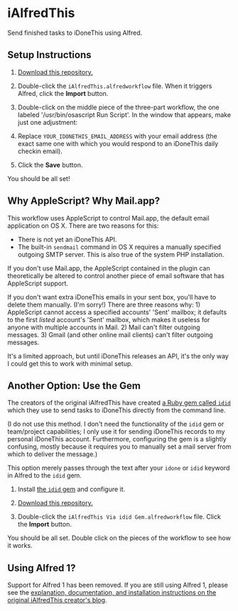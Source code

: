 # iAlfredThis

Send finished tasks to iDoneThis using Alfred.


## Setup Instructions

1. [Download this repository.](https://github.com/matthewmcvickar/iAlfredThis/archive/master.zip)

1. Double-click the `iAlfredThis.alfredworkflow` file. When it triggers Alfred, click the **Import** button.

1. Double-click on the middle piece of the three-part workflow, the one labeled '/usr/bin/osascript Run Script'. In the window that appears, make just one adjustment:

1. Replace `YOUR_IDONETHIS_EMAIL_ADDRESS` with your email address (the exact same one with which you would respond to an iDoneThis daily checkin email).

1. Click the **Save** button.

You should be all set!


## Why AppleScript? Why Mail.app?

This workflow uses AppleScript to control Mail.app, the default email application on OS X. There are two reasons for this:

- There is not yet an iDoneThis API.
- The built-in `sendmail` command in OS X requires a manually specified outgoing SMTP server. This is also true of the system PHP installation.


If you don't use Mail.app, the AppleScript contained in the plugin can theoretically be altered to control another piece of email software that has AppleScript support.

If you don't want extra iDoneThis emails in your sent box, you'll have to delete them manually. (I'm sorry!) There are three reasons why: 1) AppleScript cannot access a specified accounts' 'Sent' mailbox; it defaults to the first *listed* account's 'Sent' mailbox, which makes it useless for anyone with multiple accounts in Mail. 2) Mail can't filter outgoing messages. 3) Gmail (and other online mail clients) can't filter outgoing messages.

It's a limited approach, but until iDoneThis releases an API, it's the only way I could get this to work with minimal setup.


## Another Option: Use the Gem

The creators of the original iAlfredThis have created [a Ruby gem called `idid`](http://devblog.springest.com/idonethis-from-the-command-line-with-the-idid-gem) which they use to send tasks to iDoneThis directly from the command line.

(I do not use this method. I don't need the functionality of the `idid` gem or team/project capabilities; I only use it for sending iDoneThis records to my personal iDoneThis account. Furthermore, configuring the gem is a slightly confusing, mostly because it requires you to manually set a mail server from which to deliver the message.)

This option merely passes through the text after your `idone` or `idid` keyword in Alfred  to the `idid` gem.

1. Install [the `idid` gem](http://devblog.springest.com/idonethis-from-the-command-line-with-the-idid-gem) and configure it.

1. [Download this repository.](https://github.com/matthewmcvickar/iAlfredThis/archive/master.zip)

1. Double-click the `iAlfredThis Via idid Gem.alfredworkflow` file. Click the **Import** button.

You should be all set. Double click on the pieces of the workflow to see how it works.


## Using Alfred 1?

Support for Alfred 1 has been removed. If you are still using Alfred 1, please see the [explanation, documentation, and installation instructions on the original iAlfredThis creator's blog](http://devblog.springest.com/alfred-app-idonethis-for-logging-your-todos-gtd-style).
